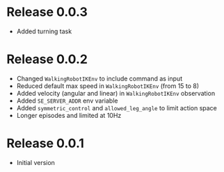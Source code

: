 # Release 0.0.3
- Added turning task

# Release 0.0.2

- Changed `WalkingRobotIKEnv` to include command as input
- Reduced default max speed in `WalkingRobotIKEnv` (from 15 to 8)
- Added velocity (angular and linear) in `WalkingRobotIKEnv` observation
- Added `SE_SERVER_ADDR` env variable
- Added `symmetric_control` and `allowed_leg_angle` to limit action space
- Longer episodes and limited at 10Hz

# Release 0.0.1

- Initial version
